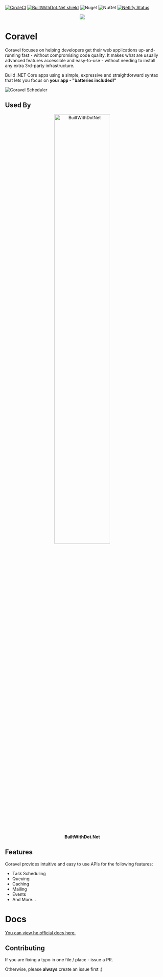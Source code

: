 [![CircleCI](https://circleci.com/gh/jamesmh/coravel/tree/master.svg?style=svg)](https://circleci.com/gh/jamesmh/coravel/tree/master)
[![BuiltWithDot.Net shield](https://builtwithdot.net/project/32/coravel/badge)](https://builtwithdot.net/project/32/coravel)
![Nuget](https://img.shields.io/nuget/v/Coravel.svg)
![NuGet](https://img.shields.io/nuget/dt/Coravel.svg)
[![Netlify Status](https://api.netlify.com/api/v1/badges/5f511f8d-d256-4e4f-a21f-b7a444b4d4f9/deploy-status)](https://app.netlify.com/sites/coravel-docs/deploys)

<div align="center">
  <img src="./Docs/img/logo.png" style="max-width:200px" />
</div>

# Coravel

Coravel focuses on helping developers get their web applications up-and-running fast - without compromising code quality. It makes what are usually advanced features accessible and easy-to-use - without needing to install any extra 3rd-party infrastructure.

Build .NET Core apps using a simple, expressive and straightforward syntax that lets you focus on **your app - "batteries included!"** 

![Coravel Scheduler](./Docs/img/scheduledailyreport.png)

## Used By

<p align="center">
  <a href="https://www.builtwithdot.net">
    <img src="./Docs/img/used-by/builtwithdotnet.jpg" alt="BuiltWithDotNet" style="width:60%;" />
  </a>
</p>
<p align="center"><b>BuiltWithDot.Net</b></p>

## Features

Coravel provides intuitive and easy to use APIs for the following features:

- Task Scheduling
- Queuing
- Caching
- Mailing
- Events
- And More...

# Docs

[You can view he official docs here.](https://coravel-docs.netlify.com/Installation/)

## Contributing

If you are fixing a typo in one file / place - issue a PR.

Otherwise, please **always** create an issue first ;)
